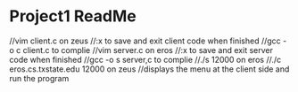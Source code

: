# Project1 ReadMe
//vim client.c on zeus
//:x to save and exit client code when finished
//gcc -o c client.c to complie
//vim server.c on eros
//:x to save and exit server code when finished
//gcc -o s server,c to complie
//./s 12000 on eros
//./c eros.cs.txstate.edu 12000 on zeus
//displays the menu at the client side and run the program

